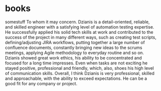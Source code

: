 # books
somestuff
To whom it may concern.
Dzianis is a detail-oriented, reliable, and skilled engineer with a satisfying level of automation testing expertise. He successfully applied his solid tech skills at work and contributed to the success of the project in many different ways, such as creating test scripts, defining/adjusting JIRA workflows, putting together a large number of confluence documents, constantly bringing new ideas to the scrums meetings,  applying Agile methodology to everyday routine and so on. 
Dzianis showed great work ethics, his ability to be concentrated and focused for a long time impresses. Even when tasks are not exciting he stayed positive, professional and friendly, which, also, shoes his high level of communication skills. 
Overall, I think Dzianis is very professional, skilled and approachable, with the ability to exceed expectations. He can be a good fit for any company or project.
